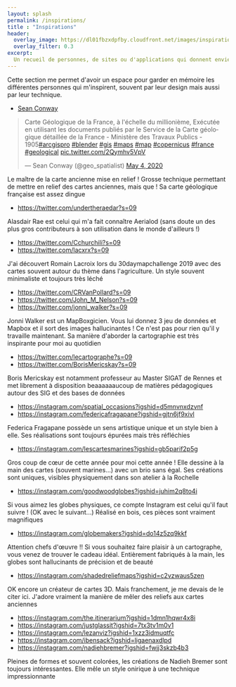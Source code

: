```yaml
---
layout: splash
permalink: /inspirations/
title : "Inspirations"   
header:
  overlay_image: https://dl01fbzxdpfby.cloudfront.net/images/inspiration.webp
  overlay_filter: 0.3
excerpt:
  Un recueil de personnes, de sites ou d'applications qui donnent envie de visualiser des données
---
```


Cette section me permet d'avoir un espace pour garder en mémoire les différentes personnes qui m'inspirent, souvent par leur design mais aussi par leur technique.

- [Sean Conway](https://twitter.com/geo_spatialist)

<blockquote class="twitter-tweet" data-dnt="true"><p lang="fr" dir="ltr">Carte Géologique de la France, à l&#39;échelle du millionième, Exécutée en utilisant les documents publiés par le Service de la Carte géologique détaillée de la France - Ministère des Travaux Publics - 1905<a href="https://twitter.com/hashtag/arcgispro?src=hash&amp;ref_src=twsrc%5Etfw">#arcgispro</a> <a href="https://twitter.com/hashtag/blender?src=hash&amp;ref_src=twsrc%5Etfw">#blender</a> <a href="https://twitter.com/hashtag/gis?src=hash&amp;ref_src=twsrc%5Etfw">#gis</a> <a href="https://twitter.com/hashtag/maps?src=hash&amp;ref_src=twsrc%5Etfw">#maps</a> <a href="https://twitter.com/hashtag/map?src=hash&amp;ref_src=twsrc%5Etfw">#map</a> <a href="https://twitter.com/hashtag/copernicus?src=hash&amp;ref_src=twsrc%5Etfw">#copernicus</a> <a href="https://twitter.com/hashtag/france?src=hash&amp;ref_src=twsrc%5Etfw">#france</a> <a href="https://twitter.com/hashtag/geological?src=hash&amp;ref_src=twsrc%5Etfw">#geological</a> <a href="https://t.co/2Qymhv5VpV">pic.twitter.com/2Qymhv5VpV</a></p>&mdash; Sean Conway (@geo_spatialist) <a href="https://twitter.com/geo_spatialist/status/1257352618705387526?ref_src=twsrc%5Etfw">May 4, 2020</a></blockquote> <script async src="https://platform.twitter.com/widgets.js" charset="utf-8"></script>

Le maître de la carte ancienne mise en relief ! Grosse technique permettant de mettre en relief des cartes anciennes, mais que ! Sa carte géologique française est assez dingue

- https://twitter.com/undertheraedar?s=09

Alasdair Rae est celui qui m'a fait connaître Aerialod (sans doute un des plus gros contributeurs à son utilisation dans le monde d'ailleurs !)

- https://twitter.com/Cchurchili?s=09
- https://twitter.com/lacxrx?s=09

J'ai découvert Romain Lacroix lors du 30daymapchallenge 2019 avec des cartes souvent autour du thème dans l'agriculture. Un style souvent minimaliste et toujours très léché

- https://twitter.com/CRVanPollard?s=09
- https://twitter.com/John_M_Nelson?s=09
- https://twitter.com/jonni_walker?s=09

Jonni Walker est un MapBoxgicien. Vous lui donnez 3 jeu de données et Mapbox et il sort des images hallucinantes ! Ce n'est pas pour rien qu'il y travaille maintenant. Sa manière d'aborder la cartographie est très inspirante pour moi au quotidien

- https://twitter.com/lecartographe?s=09
- https://twitter.com/BorisMericskay?s=09

Boris Mericskay est notamment professeur au Master SIGAT de Rennes et met librement à disposition beaaaaaaucoup de matières pédagogiques autour des SIG et des bases de données

- https://instagram.com/spatial_occasions?igshid=d5mnvnxdzvnf
- https://instagram.com/federicafragapane?igshid=gjtn6jf9xivl

Federica Fragapane possède un sens artistique unique et un style bien à elle. Ses réalisations sont toujours épurées mais très réfléchies

- https://instagram.com/lescartesmarines?igshid=gb5parif2p5g

Gros coup de cœur de cette année pour moi cette année ! Elle dessine à la main des cartes (souvent marines...) avec un brio sans égal. Ses créations sont uniques, visibles physiquement dans son atelier à la Rochelle

- https://instagram.com/goodwoodglobes?igshid=juhim2q8to4i

Si vous aimez les globes physiques, ce compte Instagram est celui qu'il faut suivre ! (OK avec le suivant...) Réalisé en bois, ces pièces sont vraiment magnifiques

- https://instagram.com/globemakers?igshid=do14z5zq9kkf

Attention chefs d'œuvre !! Si vous souhaitez faire plaisir à un cartographe, vous venez de trouver le cadeau idéal. Entièrement fabriqués à la main, les globes sont hallucinants de précision et de beauté

- https://instagram.com/shadedreliefmaps?igshid=c2vzwaus5zen

OK encore un créateur de cartes 3D. Mais franchement, je me devais de le citer ici. J'adore vraiment la manière de mêler des reliefs aux cartes anciennes

- https://instagram.com/the.itinerarium?igshid=1dmn1hqwr4x8i
- https://instagram.com/justglassit?igshid=7tx3tv1m0v1
- https://instagram.com/lezanviz?igshid=1xzz3idmuqtfc
- https://instagram.com/ibensack?igshid=ligaenaxdlpd
- https://instagram.com/nadiehbremer?igshid=fwjj3skzb4b3

Pleines de formes et souvent colorées, les créations de Nadieh Bremer sont toujours intéressantes. Elle mêle un style onirique à une technique impressionnante
